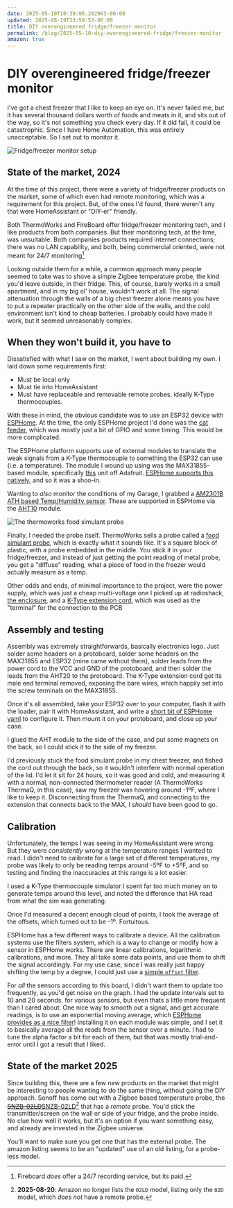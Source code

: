 ```yaml
---
date: 2025-05-10T10:39:06.282963-06:00
updated: 2025-08-19T23:59:53-06:00
title: DIY overengineered fridge/freezer monitor
permalink: /blog/2025-05-10-diy-overengineered-fridge/freezer-monitor
amazon: true
---
```


# DIY overengineered fridge/freezer monitor

I've got a chest freezer that I like to keep an eye on. It's never failed me, but it has several thousand dollars worth of foods and meats in it, and sits out of the way, so it's not something you check every day. If it did fail, it could be catastrophic. Since I have Home Automation, this was entirely unacceptable. So I set out to monitor it.

![Fridge/freezer monitor setup](/postimages/2025-05-10-diy-overengineered-fridge-freezer-monitor/PXL_20240416_190841246.jpg)

## State of the market, 2024

At the time of this project, there were a variety of fridge/freezer products on the market, some of which even had remote monitoring, which was a requirement for this project. But, of the ones I'd found, there weren't any that were HomeAssistant or "DIY-er" friendly.

Both ThermoWorks and FireBoard offer fridge/freezer monitoring tech, and I like products from both companies. But their monitoring tech, at the time, was unsuitable. Both companies products required internet connections; there was no LAN capability, and both, being commercial oriented, were not meant for 24/7 monitoring[^1]

[^1]: Fireboard _does_ offer a 24/7 recording service, but its paid.

Looking outside them for a while, a common approach many people seemed to take was to shove a simple Zigbee temperature probe, the kind you'd leave outside, in their fridge. This, of course, barely works in a small apartment, and in my big ol' house, wouldn't work at all. The signal attenuation through the walls of a big chest freezer alone means you have to put a repeater practically on the other side of the walls, and the cold environment isn't kind to cheap batteries. I probably could have made it work, but it seemed unreasonably complex.

## When they won't build it, you have to

Dissatisfied with what I saw on the market, I went about building my own. I laid down some requirements first:

+ Must be local only
+ Must tie into HomeAssistant
+ Must have replaceable and removable remote probes, ideally K-Type thermocouples.

With these in mind, the obvious candidate was to use an ESP32 device with [ESPHome]. At the time, the only ESPHome project I'd done was the [cat feeder](https://pdx.su/blog/2024-01-19-fixing-a-broken-smart-cat-feeder-with-esp32/), which was mostly just a bit of GPIO and some timing. This would be more complicated.

The ESPHome platform supports use of external modules to translate the weak signals from a K-Type thermocouple to something the ESP32 can use (i.e. a temperature). The module I wound up using was the MAX31855-based module, specifically [this](https://www.adafruit.com/product/269) unit off Adafruit. [ESPHome supports this natively](https://esphome.io/components/sensor/max31855), and so it was a shoo-in.

Wanting to _also_ monitor the conditions of my Garage, I grabbed a [AM2301B ATH based Temp/Humidity sensor](https://www.adafruit.com/product/5181). These are supported in ESPHome via the [AHT10](https://esphome.io/components/sensor/aht10) module.

![The thermoworks food simulant probe](/postimages/2025-05-10-diy-overengineered-fridge-freezer-monitor/PXL_20240416_190826636.jpg)

Finally, I needed the probe itself. ThermoWorks sells a probe called a [food simulant probe](https://www.thermoworks.com/ths-113-350/), which is exactly what it sounds like. It's a square block of plastic, with a probe embedded in the middle. You stick it in your fridge/freezer, and instead of just getting the point reading of metal probe, you get a "diffuse" reading, what a piece of food in the freezer would actually measure as a temp.

Other odds and ends, of minimal importance to the project, were the power supply, which was just a cheap multi-voltage one I picked up at radioshack, [the enclosure](https://www.adafruit.com/product/3931), and a [K-Type extension cord](https://amzn.to/3RXuEKQ), which was used as the "terminal" for the connection to the PCB

## Assembly and testing

Assembly was extremely straightforwards, basically electronics lego. Just solder some headers on a protoboard, solder some headers on the MAX31855 and ESP32 (mine came without them), solder leads from the power cord to the VCC and GND of the protoboard, and then solder the leads from the AHT20 to the protoboard. The K-Type extension cord got its male end terminal removed, exposing the bare wires, which happily set into the screw terminals on the MAX31855.

Once it's all assembled, take your ESP32 over to your computer, flash it with the loader, pair it with HomeAssistant, and write a [short bit of ESPHome yaml](https://github.com/paradox460/HomeAssistantConfig/blob/main/esphome/freezer-monitor-95cc6c.yaml) to configure it. Then mount it on your protoboard, and close up your case.

I glued the AHT module to the side of the case, and put some magnets on the back, so I could stick it to the side of my freezer.

I'd previously stuck the food simulant probe in my chest freezer, and fished the cord out through the back, so it wouldn't interfere with normal operation of the lid. I'd let it sit for 24 hours, so it was good and cold, and measuring it with a normal, non-connected thermometer reader (A ThermoWorks ThermaQ, in this case), saw my freezer was hovering around -1ºF, where I like to keep it. Disconnecting from the ThermaQ, and connecting to the extension that connects back to the MAX, I _should_ have been good to go.

## Calibration

Unfortunately, the temps I was seeing in my HomeAssistant were wrong. But they were _consistently_ wrong at the temperature ranges I wanted to read. I didn't need to calibrate for a large set of different temperatures, my probe was likely to only be reading temps around -5ºF to +5ºF, and so testing and finding the inaccuracies at this range is a lot easier.

I used a K-Type thermocouple simulator I spent far too much money on to generate temps around this level, and noted the difference that HA read from what the sim was generating.

Once I'd measured a decent enough cloud of points, I took the average of the offsets, which turned out to be -1º. Fortuitous.

ESPHome has a few different ways to calibrate a device. All the calibration systems use the filters system, which is a way to change or modify how a sensor in ESPHome works. There are linear calibrations, logarithmic calibrations, and more. They all take some data points, and use them to shift the signal accordingly. For my use case, since I was really just happy shifting the temp by a degree, I could just use a [simple `offset` filter](https://esphome.io/components/sensor/#offset).

For _all_ the sensors according to this board, I didn't want them to update too frequently, as you'd get noise on the graph. I had the update intervals set to 10 and 20 seconds, for various sensors, but even thats a little more frequent than I cared about. One nice way to smooth out a signal, and get accurate readings, is to use an exponential moving average, which [ESPHome provides as a nice filter](https://esphome.io/components/sensor/#exponential-moving-average)! Installing it on each module was simple, and I set it to basically average all the reads from the sensor over a minute. I had to tune the alpha factor a bit for each of them, but that was mostly trial-and-error until I got a result that I liked.

## State of the market 2025

Since building this, there are a few new products on the market that might be interesting to people wanting to do the same thing, without going the DIY approach. Sonoff has come out with a Zigbee based temperature probe, the ~~[SNZB-02LD](https://amzn.to/43fhZbz)~~[SNZB-02LD](https://sonoff.tech/en-us/products/sonoff-snzb-02ld-ip65-zigbee-lcd-smart-thermometer-probe-version)[^2] that has a _remote_ probe. You'd stick the transmitter/screen on the wall or side of your fridge, and the probe inside. No clue how well it works, but it's an option if you want something easy, and already are invested in the Zigbee universe.

[^2]: **2025-08-20**: Amazon no longer lists the `02LD` model, listing only the `02D` model, which _does not_ have a remote probe.

You'll want to make sure you get one that has the external probe. The amazon listing seems to be an "updated" use of an old listing, for a probe-less model.

[ESPHome]: https://esphome.io/
